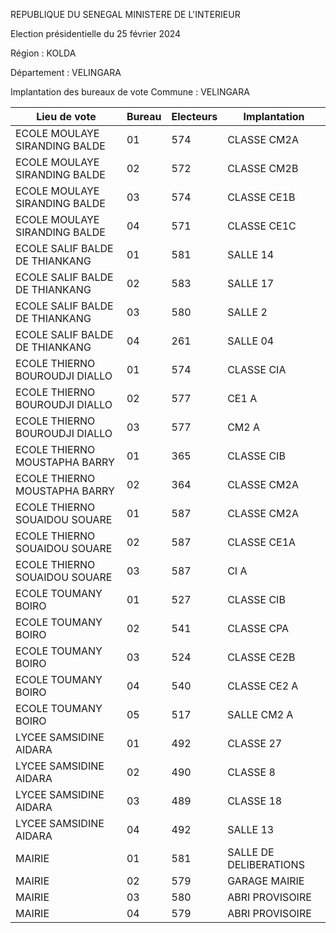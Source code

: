 REPUBLIQUE DU SENEGAL MINISTERE DE L'INTERIEUR

Election présidentielle du 25 février 2024

Région : KOLDA

Département : VELINGARA

Implantation des bureaux de vote Commune : VELINGARA

| Lieu de vote | Bureau | Electeurs | Implantation |
| - | - | - | - |
| ECOLE MOULAYE SIRANDING BALDE | 01 | 574 | CLASSE CM2A |
| ECOLE MOULAYE SIRANDING BALDE | 02 | 572 | CLASSE CM2B |
| ECOLE MOULAYE SIRANDING BALDE | 03 | 574 | CLASSE CE1B |
| ECOLE MOULAYE SIRANDING BALDE | 04 | 571 | CLASSE CE1C |
| ECOLE SALIF BALDE DE THIANKANG | 01 | 581 | SALLE 14 |
| ECOLE SALIF BALDE DE THIANKANG | 02 | 583 | SALLE 17 |
| ECOLE SALIF BALDE DE THIANKANG | 03 | 580 | SALLE 2 |
| ECOLE SALIF BALDE DE THIANKANG | 04 | 261 | SALLE 04 |
| ECOLE THIERNO BOUROUDJI DIALLO | 01 | 574 | CLASSE CIA |
| ECOLE THIERNO BOUROUDJI DIALLO | 02 | 577 | CE1 A |
| ECOLE THIERNO BOUROUDJI DIALLO | 03 | 577 | CM2 A |
| ECOLE THIERNO MOUSTAPHA BARRY | 01 | 365 | CLASSE CIB |
| ECOLE THIERNO MOUSTAPHA BARRY | 02 | 364 | CLASSE CM2A |
| ECOLE THIERNO SOUAIDOU SOUARE | 01 | 587 | CLASSE CM2A |
| ECOLE THIERNO SOUAIDOU SOUARE | 02 | 587 | CLASSE CE1A |
| ECOLE THIERNO SOUAIDOU SOUARE | 03 | 587 | CI A |
| ECOLE TOUMANY BOIRO | 01 | 527 | CLASSE CIB |
| ECOLE TOUMANY BOIRO | 02 | 541 | CLASSE CPA |
| ECOLE TOUMANY BOIRO | 03 | 524 | CLASSE CE2B |
| ECOLE TOUMANY BOIRO | 04 | 540 | CLASSE CE2 A |
| ECOLE TOUMANY BOIRO | 05 | 517 | SALLE CM2 A |
| LYCEE SAMSIDINE AIDARA | 01 | 492 | CLASSE 27 |
| LYCEE SAMSIDINE AIDARA | 02 | 490 | CLASSE 8 |
| LYCEE SAMSIDINE AIDARA | 03 | 489 | CLASSE 18 |
| LYCEE SAMSIDINE AIDARA | 04 | 492 | SALLE 13 |
| MAIRIE | 01 | 581 | SALLE DE DELIBERATIONS |
| MAIRIE | 02 | 579 | GARAGE MAIRIE |
| MAIRIE | 03 | 580 | ABRI PROVISOIRE |
| MAIRIE | 04 | 579 | ABRI PROVISOIRE |

<!-- PageNumber="15/15" -->
